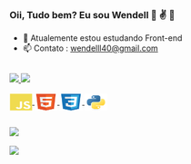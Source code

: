 ### Oii, Tudo bem? Eu sou Wendell  🧙‍ ✌ 👋

- 🌱 Atualemente estou estudando Front-end 
- 📫 Contato : wendelll40@gmail.com 

##

<div>
  <a href="https://github.com/wendelllds">
  <img height="180em" src="https://github-readme-stats.vercel.app/api?username=wendelllds&show_icons=true&theme=github_dark&include_all_commits=true&count_private=true"/>
  <img height="100em" src="https://github-readme-stats.vercel.app/api/top-langs/?username=wendelllds&layout=compact&langs_count=7&theme=github_dark"/>
</div>
  
 

  <div style="display: inline_block"><br>
    <link rel="stylesheet" href="https://cdn.jsdelivr.net/gh/devicons/devicon@v2.13.0/devicon.min.css">

  <img align="center" alt="wendell-Js" height="30" width="40" src="https://raw.githubusercontent.com/devicons/devicon/master/icons/javascript/javascript-plain.svg">
  <img align="center" alt="wendell-HTML" height="30" width="40" src="https://raw.githubusercontent.com/devicons/devicon/master/icons/html5/html5-original.svg">
  <img align="center" alt="wndell-CSS" height="30" width="40" src="https://raw.githubusercontent.com/devicons/devicon/master/icons/css3/css3-original.svg">
  <img align="center" alt="Rafa-Python" height="30" width="40" src="https://raw.githubusercontent.com/devicons/devicon/master/icons/python/python-original.svg">
  
    
</div>
  
  
 ##
  
  <div> 
    
  
  <a href="https://instagram.com/wendelllucasds" target="_blank"><img src="https://img.shields.io/badge/-Instagram-%23E4405F?style=for-the-badge&logo=instagram&logoColor=white" target="_blank"></a>   
	    
     
  <a href="https://www.linkedin.com/in/wendell-lucas-domingos-dos-santos-39711211b/" target="_blank"><img src="https://img.shields.io/badge/-LinkedIn-%230077B5?style=for-the-badge&logo=linkedin&logoColor=white" target="_blank"></a> 
 
    
 
 
</div>

  
  
  
